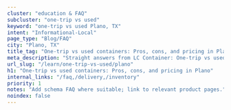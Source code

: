 ```yaml
---
cluster: "education & FAQ"
subcluster: "one-trip vs used"
keyword: "one-trip vs used Plano, TX"
intent: "Informational-Local"
page_type: "Blog/FAQ"
city: "Plano, TX"
title_tag: "One-trip vs used containers: Pros, cons, and pricing in Plano | LC Container"
meta_description: "Straight answers from LC Container: One-trip vs used containers: Pros, cons, and pricing in Plano. Local expertise Since 2003."
url_slug: "/learn/one-trip-vs-used/plano"
h1: "One-trip vs used containers: Pros, cons, and pricing in Plano"
internal_links: "/faq,/delivery,/inventory"
priority: 1
notes: "Add schema FAQ where suitable; link to relevant product pages."
noindex: false
---
```


<!-- TODO: Add unique city/inventory copy, images, and internal links here. -->
